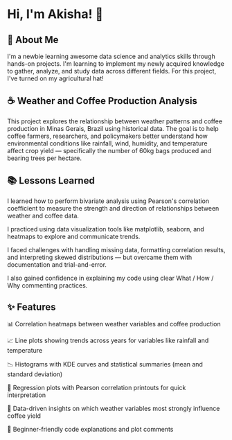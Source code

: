 # Hi, I'm Akisha! 👋

## 🚀 About Me
I'm a newbie learning awesome data science and analytics skills through hands-on projects. I'm learning to implement my newly acquired knowledge to gather, analyze, and study data across different fields. For this project, I've turned on my agricultural hat!

## ☕ Weather and Coffee Production Analysis
This project explores the relationship between weather patterns and coffee production in Minas Gerais, Brazil using historical data. The goal is to help coffee farmers, researchers, and policymakers better understand how environmental conditions like rainfall, wind, humidity, and temperature affect crop yield — specifically the number of 60kg bags produced and bearing trees per hectare.

## 📚 Lessons Learned
I learned how to perform bivariate analysis using Pearson's correlation coefficient to measure the strength and direction of relationships between weather and coffee data.

I practiced using data visualization tools like matplotlib, seaborn, and heatmaps to explore and communicate trends.

I faced challenges with handling missing data, formatting correlation results, and interpreting skewed distributions — but overcame them with documentation and trial-and-error.

I also gained confidence in explaining my code using clear What / How / Why commenting practices.

## ✨ Features
📊 Correlation heatmaps between weather variables and coffee production

📈 Line plots showing trends across years for variables like rainfall and temperature

📉 Histograms with KDE curves and statistical summaries (mean and standard deviation)

🔎 Regression plots with Pearson correlation printouts for quick interpretation

🧠 Data-driven insights on which weather variables most strongly influence coffee yield

💬 Beginner-friendly code explanations and plot comments
